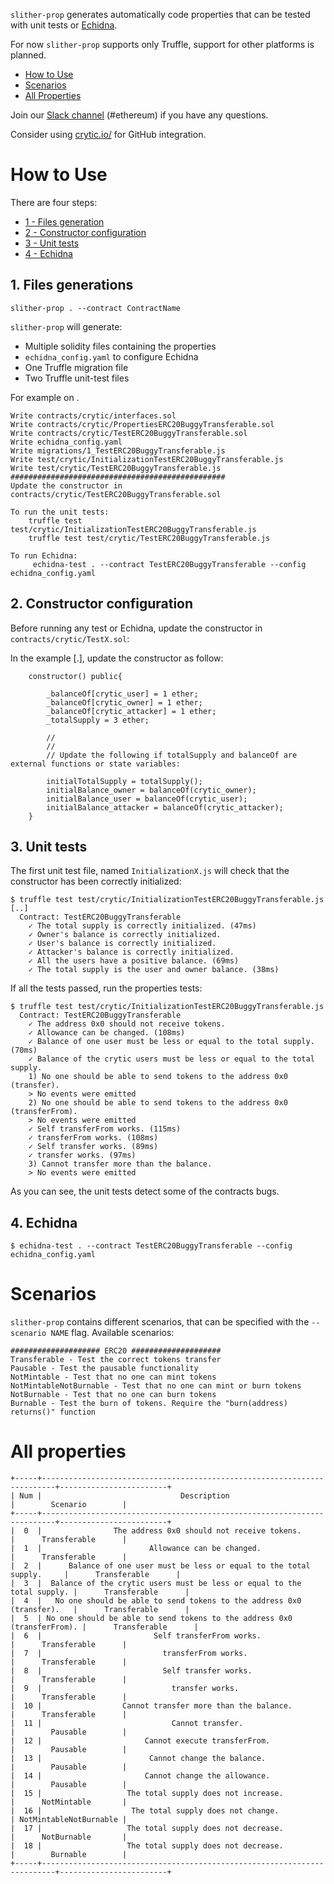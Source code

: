 `slither-prop` generates automatically code properties that can be tested with unit tests or [Echidna](https://github.com/crytic/echidna/).

For now `slither-prop` supports only Truffle, support for other platforms is planned.

- [How to Use](#how-to-use)
- [Scenarios](#scenarios)
- [All Properties](#all-properties)

Join our [Slack channel](https://empireslacking.herokuapp.com/) (#ethereum) if you have any questions.

Consider using [crytic.io/](https://crytic.io/) for GitHub integration.

# How to Use

There are four steps:
- [1 - Files generation](#1-files-generations)
- [2 - Constructor configuration](#2-constructor-configuration)
- [3 - Unit tests](#2-unit-tests)
- [4 - Echidna](#4-echidna)


## 1. Files generations
```
slither-prop . --contract ContractName
```

`slither-prop` will generate:
- Multiple solidity files containing the properties
- `echidna_config.yaml` to configure Echidna
- One Truffle migration file
- Two Truffle unit-test files

For example on .
```
Write contracts/crytic/interfaces.sol
Write contracts/crytic/PropertiesERC20BuggyTransferable.sol
Write contracts/crytic/TestERC20BuggyTransferable.sol
Write echidna_config.yaml
Write migrations/1_TestERC20BuggyTransferable.js
Write test/crytic/InitializationTestERC20BuggyTransferable.js
Write test/crytic/TestERC20BuggyTransferable.js
################################################
Update the constructor in contracts/crytic/TestERC20BuggyTransferable.sol

To run the unit tests:
	truffle test test/crytic/InitializationTestERC20BuggyTransferable.js
	truffle test test/crytic/TestERC20BuggyTransferable.js

To run Echidna:
	 echidna-test . --contract TestERC20BuggyTransferable --config echidna_config.yaml
```

## 2. Constructor configuration
Before running any test or Echidna, update the constructor in `contracts/crytic/TestX.sol`:

In the example [.], update the constructor as follow:

```solidity
	constructor() public{

		_balanceOf[crytic_user] = 1 ether;
		_balanceOf[crytic_owner] = 1 ether;
		_balanceOf[crytic_attacker] = 1 ether;
		_totalSupply = 3 ether;

		// 
		// 
		// Update the following if totalSupply and balanceOf are external functions or state variables:

		initialTotalSupply = totalSupply();
		initialBalance_owner = balanceOf(crytic_owner);
		initialBalance_user = balanceOf(crytic_user);
		initialBalance_attacker = balanceOf(crytic_attacker);
	}
```

## 3. Unit tests

The first unit test file, named `InitializationX.js` will check that the constructor has been correctly initialized: 
```
$ truffle test test/crytic/InitializationTestERC20BuggyTransferable.js
[..]
  Contract: TestERC20BuggyTransferable
    ✓ The total supply is correctly initialized. (47ms)
    ✓ Owner's balance is correctly initialized.
    ✓ User's balance is correctly initialized.
    ✓ Attacker's balance is correctly initialized.
    ✓ All the users have a positive balance. (69ms)
    ✓ The total supply is the user and owner balance. (38ms)

```

If all the tests passed, run the properties tests:
```
$ truffle test test/crytic/InitializationTestERC20BuggyTransferable.js
  Contract: TestERC20BuggyTransferable
    ✓ The address 0x0 should not receive tokens.
    ✓ Allowance can be changed. (108ms)
    ✓ Balance of one user must be less or equal to the total supply. (70ms)
    ✓ Balance of the crytic users must be less or equal to the total supply.
    1) No one should be able to send tokens to the address 0x0 (transfer).
    > No events were emitted
    2) No one should be able to send tokens to the address 0x0 (transferFrom).
    > No events were emitted
    ✓ Self transferFrom works. (115ms)
    ✓ transferFrom works. (108ms)
    ✓ Self transfer works. (89ms)
    ✓ transfer works. (97ms)
    3) Cannot transfer more than the balance.
    > No events were emitted

```

As you can see, the unit tests detect some of the contracts bugs.

## 4. Echidna

```
$ echidna-test . --contract TestERC20BuggyTransferable --config echidna_config.yaml
```

# Scenarios
`slither-prop` contains different scenarios, that can be specified with the `--scenario NAME` flag.
Available scenarios:
```
#################### ERC20 ####################
Transferable - Test the correct tokens transfer
Pausable - Test the pausable functionality
NotMintable - Test that no one can mint tokens
NotMintableNotBurnable - Test that no one can mint or burn tokens
NotBurnable - Test that no one can burn tokens
Burnable - Test the burn of tokens. Require the "burn(address) returns()" function
``` 

# All properties
```
+-----+-------------------------------------------------------------------------+------------------------+
| Num |                               Description                               |        Scenario        |
+-----+-------------------------------------------------------------------------+------------------------+
|  0  |                The address 0x0 should not receive tokens.               |      Transferable      |
|  1  |                        Allowance can be changed.                        |      Transferable      |
|  2  |      Balance of one user must be less or equal to the total supply.     |      Transferable      |
|  3  |  Balance of the crytic users must be less or equal to the total supply. |      Transferable      |
|  4  |   No one should be able to send tokens to the address 0x0 (transfer).   |      Transferable      |
|  5  | No one should be able to send tokens to the address 0x0 (transferFrom). |      Transferable      |
|  6  |                         Self transferFrom works.                        |      Transferable      |
|  7  |                           transferFrom works.                           |      Transferable      |
|  8  |                           Self transfer works.                          |      Transferable      |
|  9  |                             transfer works.                             |      Transferable      |
|  10 |                  Cannot transfer more than the balance.                 |      Transferable      |
|  11 |                             Cannot transfer.                            |        Pausable        |
|  12 |                       Cannot execute transferFrom.                      |        Pausable        |
|  13 |                        Cannot change the balance.                       |        Pausable        |
|  14 |                       Cannot change the allowance.                      |        Pausable        |
|  15 |                   The total supply does not increase.                   |      NotMintable       |
|  16 |                    The total supply does not change.                    | NotMintableNotBurnable |
|  17 |                   The total supply does not decrease.                   |      NotBurnable       |
|  18 |                   The total supply does not decrease.                   |        Burnable        |
+-----+-------------------------------------------------------------------------+------------------------+
```